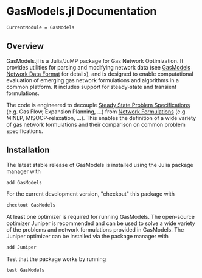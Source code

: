 # GasModels.jl Documentation

```@meta
CurrentModule = GasModels
```

## Overview

GasModels.jl is a Julia/JuMP package for Gas Network Optimization. It provides utilities for parsing and modifying network data (see [GasModels Network Data Format](@ref) for details), and is designed to enable computational evaluation of emerging gas network formulations and algorithms in a common platform. It includes support for steady-state and transient formulations.

The code is engineered to decouple [Steady State Problem Specifications](@ref) (e.g. Gas Flow, Expansion Planning, ...) from [Network Formulations](@ref) (e.g. MINLP, MISOCP-relaxation, ...). This enables the definition of a wide variety of gas network formulations and their comparison on common problem specifications.

## Installation

The latest stable release of GasModels is installed using the Julia package manager with

```julia
add GasModels
```

For the current development version, "checkout" this package with

```julia
checkout GasModels
```

At least one optimizer is required for running GasModels.  The open-source optimizer Juniper is recommended and can be used to solve a wide variety of the problems and network formulations provided in GasModels.  The Juniper optimizer can be installed via the package manager with

```julia
add Juniper
```

Test that the package works by running

```julia
test GasModels
```
